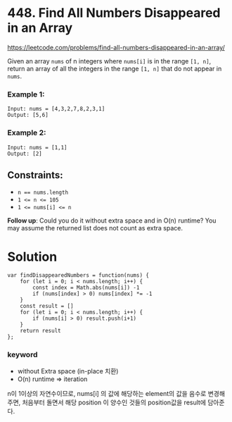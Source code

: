 # 448. Find All Numbers Disappeared in an Array
https://leetcode.com/problems/find-all-numbers-disappeared-in-an-array/

Given an array `nums` of n integers where `nums[i]` is in the range `[1, n]`, return an array of all the integers in the range `[1, n]` that do not appear in `nums`.

 

### Example 1:

```
Input: nums = [4,3,2,7,8,2,3,1]
Output: [5,6]
```

### Example 2:

```
Input: nums = [1,1]
Output: [2]
```

## Constraints:

- `n == nums.length`
- `1 <= n <= 105`
- `1 <= nums[i] <= n`
 

**Follow up**: Could you do it without extra space and in O(n) runtime? You may assume the returned list does not count as extra space.

# Solution

```
var findDisappearedNumbers = function(nums) {
    for (let i = 0; i < nums.length; i++) {
        const index = Math.abs(nums[i]) -1
        if (nums[index] > 0) nums[index] *= -1
    }
    const result = []
    for (let i = 0; i < nums.length; i++) {
        if (nums[i] > 0) result.push(i+1)
    }
    return result
};
```

### keyword
- without Extra space (in-place 치환)
- O(n) runtime => iteration

n이 1이상의 자연수이므로, nums[i] 의 값에 해당하는 element의 값을 음수로 변경해주면, 처음부터 돌면서 해당 position 이 양수인 것들의 position값을 result에 담아준다.
